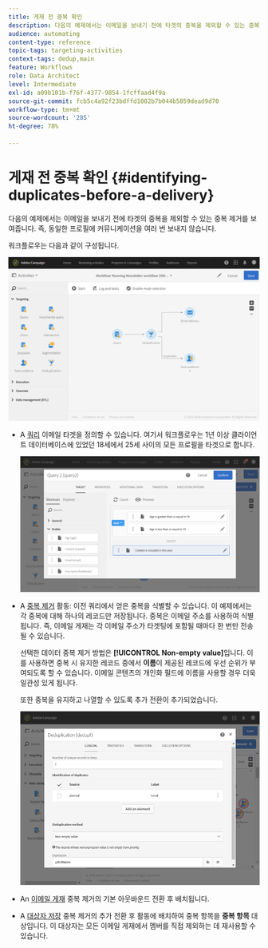 ```yaml
---
title: 게재 전 중복 확인
description: 다음의 예제에서는 이메일을 보내기 전에 타겟의 중복을 제외할 수 있는 중복 제거를 보여줍니다. 즉, 동일한 프로필에 커뮤니케이션을 여러 번 보내지 않습니다.
audience: automating
content-type: reference
topic-tags: targeting-activities
context-tags: dedup,main
feature: Workflows
role: Data Architect
level: Intermediate
exl-id: a09b101b-f76f-4377-9854-1fcffaad4f9a
source-git-commit: fcb5c4a92f23bdffd1082b7b044b5859dead9d70
workflow-type: tm+mt
source-wordcount: '285'
ht-degree: 78%

---
```


# 게재 전 중복 확인 {#identifying-duplicates-before-a-delivery}

다음의 예제에서는 이메일을 보내기 전에 타겟의 중복을 제외할 수 있는 중복 제거를 보여줍니다. 즉, 동일한 프로필에 커뮤니케이션을 여러 번 보내지 않습니다.

워크플로우는 다음과 같이 구성됩니다.

![](assets/deduplication_example_workflow.png)

* A [쿼리](../../automating/using/query.md) 이메일 타겟을 정의할 수 있습니다. 여기서 워크플로우는 1년 이상 클라이언트 데이터베이스에 있었던 18세에서 25세 사이의 모든 프로필을 타겟으로 합니다.

   ![](assets/deduplication_example_query.png)

* A [중복 제거](../../automating/using/deduplication.md) 활동: 이전 쿼리에서 얻은 중복을 식별할 수 있습니다. 이 예제에서는 각 중복에 대해 하나의 레코드만 저장됩니다. 중복은 이메일 주소를 사용하여 식별됩니다. 즉, 이메일 게재는 각 이메일 주소가 타겟팅에 포함될 때마다 한 번만 전송될 수 있습니다.

   선택한 데이터 중복 제거 방법은 **[!UICONTROL Non-empty value]**&#x200B;입니다. 이를 사용하면 중복 시 유지한 레코드 중에서 **이름**&#x200B;이 제공된 레코드에 우선 순위가 부여되도록 할 수 있습니다. 이메일 콘텐츠의 개인화 필드에 이름을 사용할 경우 더욱 일관성 있게 됩니다.

   또한 중복을 유지하고 나열할 수 있도록 추가 전환이 추가되었습니다.

   ![](assets/deduplication_example_dedup.png)

* An [이메일 게재](../../automating/using/email-delivery.md) 중복 제거의 기본 아웃바운드 전환 후 배치됩니다.
* A [대상자 저장](../../automating/using/save-audience.md) 중복 제거의 추가 전환 후 활동에 배치하여 중복 항목을 **중복 항목** 대상입니다. 이 대상자는 모든 이메일 게재에서 멤버를 직접 제외하는 데 재사용할 수 있습니다.
